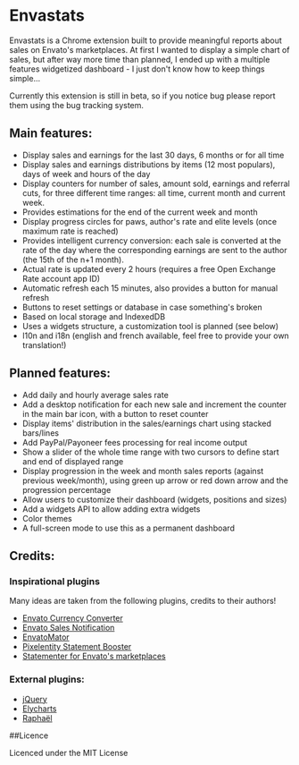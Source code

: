 # Envastats

Envastats is a Chrome extension built to provide meaningful reports about sales on Envato's marketplaces. At first I wanted to display a simple chart of sales, but after way more time than planned, I ended up with a multiple features widgetized dashboard - I just don't know how to keep things simple...

Currently this extension is still in beta, so if you notice bug please report them using the bug tracking system.

## Main features:

- Display sales and earnings for the last 30 days, 6 months or for all time
- Display sales and earnings distributions by items (12 most populars), days of week and hours of the day
- Display counters for number of sales, amount sold, earnings and referral cuts, for three different time ranges: all time, current month and current week.
- Provides estimations for the end of the current week and month
- Display progress circles for paws, author's rate and elite levels (once maximum rate is reached)
- Provides intelligent currency conversion: each sale is converted at the rate of the day where the corresponding earnings are sent to the author (the 15th of the n+1 month).
- Actual rate is updated every 2 hours (requires a free Open Exchange Rate account app ID)
- Automatic refresh each 15 minutes, also provides a button for manual refresh
- Buttons to reset settings or database in case something's broken
- Based on local storage and IndexedDB
- Uses a widgets structure, a customization tool is planned (see below)
- l10n and i18n (english and french available, feel free to provide your own translation!)

## Planned features:

- Add daily and hourly average sales rate
- Add a desktop notification for each new sale and increment the counter in the main bar icon, with a button to reset counter
- Display items' distribution in the sales/earnings chart using stacked bars/lines
- Add PayPal/Payoneer fees processing for real income output
- Show a slider of the whole time range with two cursors to define start and end of displayed range
- Display progression in the week and month sales reports (against previous week/month), using green up arrow or red down arrow and the progression percentage
- Allow users to customize their dashboard (widgets, positions and sizes)
- Add a widgets API to allow adding extra widgets
- Color themes
- A full-screen mode to use this as a permanent dashboard

## Credits:

### Inspirational plugins

Many ideas are taken from the following plugins, credits to their authors!

- [Envato Currency Converter](http://extras.envato.com/browser-plugins/envato-currency-converter/)
- [Envato Sales Notification](http://extras.envato.com/browser-plugins/envato-sales-notification/)
- [EnvatoMator](http://extras.envato.com/browser-plugins/envatomator/)
- [Pixelentity Statement Booster](http://extras.envato.com/browser-plugins/envato-statement-booster/)
- [Statementer for Envato's marketplaces](http://extras.envato.com/browser-plugins/statementer-for-envatos-marketplaces/)

### External plugins:

- [jQuery](http://jquery.com/)
- [Elycharts](http://elycharts.com)
- [Raphaël](http://raphaeljs.com/)

##Licence

Licenced under the MIT License
